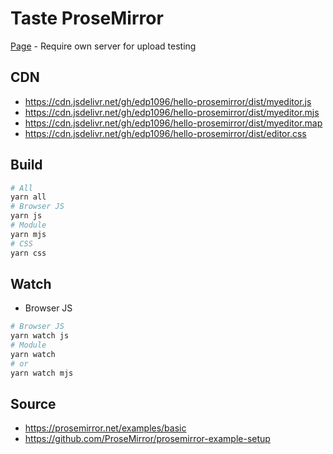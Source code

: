 # Taste ProseMirror

[Page](https://edp1096.github.io/hello-prosemirror) - Require own server for upload testing

## CDN
* https://cdn.jsdelivr.net/gh/edp1096/hello-prosemirror/dist/myeditor.js
* https://cdn.jsdelivr.net/gh/edp1096/hello-prosemirror/dist/myeditor.mjs
* https://cdn.jsdelivr.net/gh/edp1096/hello-prosemirror/dist/myeditor.map
* https://cdn.jsdelivr.net/gh/edp1096/hello-prosemirror/dist/editor.css

## Build

```powershell
# All
yarn all
# Browser JS
yarn js
# Module
yarn mjs
# CSS
yarn css
```

## Watch

* Browser JS
```powershell
# Browser JS
yarn watch js
# Module
yarn watch
# or
yarn watch mjs
```

## Source
* https://prosemirror.net/examples/basic
* https://github.com/ProseMirror/prosemirror-example-setup
